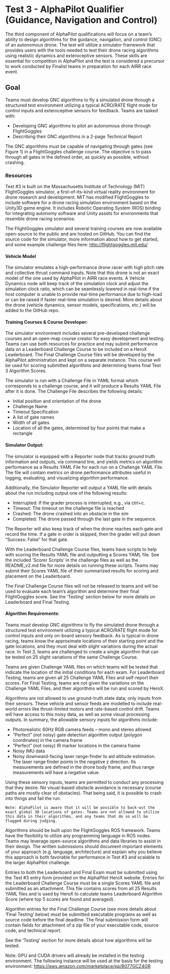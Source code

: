 # Test 3 - AlphaPilot Qualifier (Guidance, Navigation and Control)

The third component of AlphaPilot qualifications will focus on a team’s ability to design algorithms for the guidance, navigation, and control (GNC) of an autonomous drone. The test will utilize a simulator framework that provides users with the tools needed to test their drone racing algorithms using realistic dynamics and exteroceptive sensors. These skills are essential for competition in AlphaPilot and the test is considered a precursor to work conducted by Finalist teams in preparation for each AIRR race event.

## Goal
Teams must develop GNC algorithms to fly a simulated drone through a structured test environment utilizing a typical ACRO/RATE flight mode for control inputs and exteroceptive sensors for feedback. Teams are tasked with:

 - Developing GNC algorithms to pilot an autonomous drone through FlightGoggles
 - Describing their GNC algorithms in a 2-page Technical Report

The GNC algorithms must be capable of navigating through gates (see Figure 1) in a FlightGoggles challenge course. The objective is to pass through all gates in the defined order, as quickly as possible, without crashing.

### Resources
Test #3 is built on the Massachusetts Institute of Technology (MIT) FlightGoggles simulator, a first-of-its-kind virtual reality environment for drone research and development. MIT has modified FlightGoggles to include software for a drone racing simulation environment based on the Unity3D game engine. It includes Robotic Operating System (ROS) binding for integrating autonomy software and Unity assets for environments that resemble drone racing scenarios.

The FlightGoggles simulator and several training courses are now available open-source to the public and are hosted on GitHub. You can find the source code for the simulator, more information about how to get started, and some example challenge files here: http://flightgoggles.mit.edu/

#### Vehicle Model

The simulator emulates a high-performance drone racer with high pitch rate and collective thrust command inputs. Note that this drone is not an exact model of the one used by AlphaPilot in AIRR race events. A Vehicle Dynamics node will keep track of the simulation clock and adjust the simulation clock ratio, which can be seamlessly lowered in real-time if the host computer is unable to provide real-time performance due to high-load or can be raised if faster real-time simulation is desired. More details about the drone (vehicle dynamics, sensor models, specifications, etc.) will be added to the GitHub repo.

#### Training Courses & Course Developer:

The simulator environment includes several pre-developed challenge courses and an open-map course creator for easy development and testing. Teams can use both resources for practice and may submit performance data on a Leaderboard Challenge Course to be included on a HeroX Leaderboard. The Final Challenge Course files will be developed by the AlphaPilot administration and kept on a separate instance. This course will be used for scoring submitted algorithms and determining teams final Test 3 Algorithm Scores.

The simulator is run with a Challenge File in YAML format which corresponds to a challenge course, and it will produce a Results YAML File after it is done. The Challenge File describes the following details:

   - Initial position and orientation of the drone
   - Challenge Name
   - Timeout Specification
   - A list of gate names
   - Width of all gates
   - Location of all the gates, determined by four points that make a rectangle 
   
   
#### Simulator Output:

The simulator is equipped with a Reporter node that tracks ground truth information and outputs, via command line, and yields metrics on algorithm performance as a Results YAML File for each run on a Challenge YAML File. The file will contain metrics on drone performance attributes useful in logging, evaluating, and visualizing algorithm performance.

Additionally, the Simulator Reporter will output a YAML file with details about the run including output one of the following results:

   - Interrupted: If the grader process is interrupted, e.g., via ctrl+c.
   - Timeout: The timeout on the challenge file is reached
   - Crashed: The drone crashed into an obstacle in the sim
   - Completed: The drone passed through the last gate in the sequence.

The Reporter will also keep track of when the drone reaches each gate and record the time. If a gate in order is skipped, then the grader will put down “Success: False” for that gate.

With the Leaderboard Challenge Course files, teams have scripts to help with scoring the Results YAML file and outputting a Scores YAML file. See the included ‘Scorer Scripts’ in the challenge files as well as the README_v2.md file for more details on running these scripts. Teams may submit their Scores YAML file of their summarized results for scoring and placement on the Leaderboard.

The Final Challenge Course files will not be released to teams and will be used to evaluate each team’s algorithm and determine their final FlightGoggles score. See the ‘Testing’ section below for more details on Leaderboard and Final Testing.

   
#### Algorithm Requirements:

Teams must develop GNC algorithms to fly the simulated drone through a structured test environment utilizing a typical ACRO/RATE flight mode for control inputs and only on-board sensory feedback. As is typical in drone racing, teams know the approximate locations of their starting point and the gate locations, and they must deal with slight variations during the actual race. In Test 3, teams are challenged to create a single algorithm that can be tested on 25 slight variations of the same Challenge Course.

Teams are given Challenge YAML files on which teams will be tested that indicate the location of the initial conditions for each exam. For Leaderboard Testing, teams are given all 25 Challenge YAML Files and self-report their scores. For Final Testing, teams are not given the variations on the Challenge YAML Files, and their algorithms will be run and scored by HeroX.

Algorithms are not allowed to use ground-truth state data; only inputs from their sensors. These vehicle and sensor feeds are modelled to include real-world errors like thrust-limited motors and rate-based control drift. Teams will have access to this noisy data, as well as some visual processing outputs. In summary, the allowable sensory inputs for algorithms include:

   - Photorealistic 60Hz RGB camera feeds – mono and stereo allowed
   - “Perfect” (not noisy) gate detection algorithm output (polygon coordinates) in the camera frame
   - “Perfect” (not noisy) IR marker locations in the camera frame
   - Noisy IMU data
   - Noisy downward-facing laser range-finder to aid altitude estimation. The laser range finder points in the negative z direction. Its measurements are defined in the drone body frame, and thus range measurements will have a negative value.

Using these sensory inputs, teams are permitted to conduct any processing that they desire. No visual-based obstacle avoidance is necessary (course paths are mostly clear of obstacles). That being said, it is possible to crash into things and fail the run.

    Note: AlphaPilot is aware that it will be possible to back-out the exact global 3D locations of gates. Teams are not allowed to utilize this data in their algorithms, and any teams that do so will be flagged during judging.

Algorithms should be built upon the FlightGoggles ROS framework. Teams have the flexibility to utilize any programming language in ROS nodes. Teams may leverage open-source algorithms and data libraries to assist in their design. The written submissions should document important elements of your approach (e.g. language, architecture) and explain why you believe this approach is both favorable for performance in Test #3 and scalable to the larger AlphaPilot challenge.

Entries to both the Leaderboard and Final Exam must be submitted using the Test #3 entry form provided on the AlphaPilot HeroX website. Entries for the Leaderboard Challenge Course must be a single Scores YAML file and submitted as an attachment. This file contains scores from all 25 Results YAML files and is used by HeroX to calculate teams Leaderboard Algorithm Score (where top 5 scores are found and averaged).

Algorithm entries for the Final Challenge Course (see more details about ‘Final Testing’ below) must be submitted executable programs as well as source code before the final deadline. The final submission form will contain fields for attachment of a zip file of your executable code, source code, and technical report.

See the ‘Testing’ section for more details about how algorithms will be tested.

Note: GPU and CUDA drivers will already be installed in the testing environment. The following instance will be used at the basis for the testing environment: https://aws.amazon.com/marketplace/pp/B077GCZ4GR
